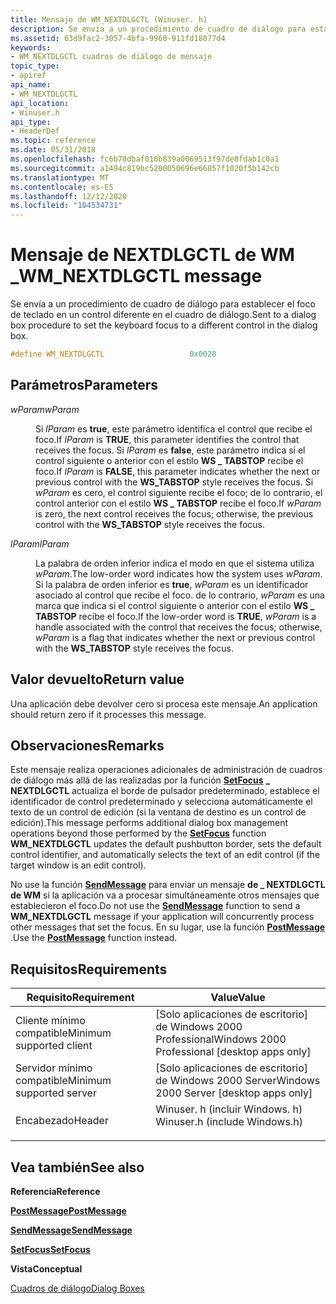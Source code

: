 ```yaml
---
title: Mensaje de WM_NEXTDLGCTL (Winuser. h)
description: Se envía a un procedimiento de cuadro de diálogo para establecer el foco de teclado en un control diferente en el cuadro de diálogo.
ms.assetid: 63d9fac2-3057-4bfa-9960-911fd18877d4
keywords:
- WM_NEXTDLGCTL cuadros de diálogo de mensaje
topic_type:
- apiref
api_name:
- WM_NEXTDLGCTL
api_location:
- Winuser.h
api_type:
- HeaderDef
ms.topic: reference
ms.date: 05/31/2018
ms.openlocfilehash: fc6b70dbaf010b839a0069513f97de8fdab1c0a1
ms.sourcegitcommit: a1494c819bc5200050696e66057f1020f5b142cb
ms.translationtype: MT
ms.contentlocale: es-ES
ms.lasthandoff: 12/12/2020
ms.locfileid: "104534731"
---
```

# <a name="wm_nextdlgctl-message"></a><span data-ttu-id="0f0ac-104">Mensaje de NEXTDLGCTL de WM \_</span><span class="sxs-lookup"><span data-stu-id="0f0ac-104">WM\_NEXTDLGCTL message</span></span>

<span data-ttu-id="0f0ac-105">Se envía a un procedimiento de cuadro de diálogo para establecer el foco de teclado en un control diferente en el cuadro de diálogo.</span><span class="sxs-lookup"><span data-stu-id="0f0ac-105">Sent to a dialog box procedure to set the keyboard focus to a different control in the dialog box.</span></span>


```C++
#define WM_NEXTDLGCTL                   0x0028
```



## <a name="parameters"></a><span data-ttu-id="0f0ac-106">Parámetros</span><span class="sxs-lookup"><span data-stu-id="0f0ac-106">Parameters</span></span>

<dl> <dt>

<span data-ttu-id="0f0ac-107">*wParam*</span><span class="sxs-lookup"><span data-stu-id="0f0ac-107">*wParam*</span></span> 
</dt> <dd>

<span data-ttu-id="0f0ac-108">Si *lParam* es **true**, este parámetro identifica el control que recibe el foco.</span><span class="sxs-lookup"><span data-stu-id="0f0ac-108">If *lParam* is **TRUE**, this parameter identifies the control that receives the focus.</span></span> <span data-ttu-id="0f0ac-109">Si *lParam* es **false**, este parámetro indica si el control siguiente o anterior con el estilo **WS \_ TABSTOP** recibe el foco.</span><span class="sxs-lookup"><span data-stu-id="0f0ac-109">If *lParam* is **FALSE**, this parameter indicates whether the next or previous control with the **WS\_TABSTOP** style receives the focus.</span></span> <span data-ttu-id="0f0ac-110">Si *wParam* es cero, el control siguiente recibe el foco; de lo contrario, el control anterior con el estilo **WS \_ TABSTOP** recibe el foco.</span><span class="sxs-lookup"><span data-stu-id="0f0ac-110">If *wParam* is zero, the next control receives the focus; otherwise, the previous control with the **WS\_TABSTOP** style receives the focus.</span></span>

</dd> <dt>

<span data-ttu-id="0f0ac-111">*lParam*</span><span class="sxs-lookup"><span data-stu-id="0f0ac-111">*lParam*</span></span> 
</dt> <dd>

<span data-ttu-id="0f0ac-112">La palabra de orden inferior indica el modo en que el sistema utiliza *wParam*.</span><span class="sxs-lookup"><span data-stu-id="0f0ac-112">The low-order word indicates how the system uses *wParam*.</span></span> <span data-ttu-id="0f0ac-113">Si la palabra de orden inferior es **true**, *wParam* es un identificador asociado al control que recibe el foco. de lo contrario, *wParam* es una marca que indica si el control siguiente o anterior con el estilo **WS \_ TABSTOP** recibe el foco.</span><span class="sxs-lookup"><span data-stu-id="0f0ac-113">If the low-order word is **TRUE**, *wParam* is a handle associated with the control that receives the focus; otherwise, *wParam* is a flag that indicates whether the next or previous control with the **WS\_TABSTOP** style receives the focus.</span></span>

</dd> </dl>

## <a name="return-value"></a><span data-ttu-id="0f0ac-114">Valor devuelto</span><span class="sxs-lookup"><span data-stu-id="0f0ac-114">Return value</span></span>

<span data-ttu-id="0f0ac-115">Una aplicación debe devolver cero si procesa este mensaje.</span><span class="sxs-lookup"><span data-stu-id="0f0ac-115">An application should return zero if it processes this message.</span></span>

## <a name="remarks"></a><span data-ttu-id="0f0ac-116">Observaciones</span><span class="sxs-lookup"><span data-stu-id="0f0ac-116">Remarks</span></span>

<span data-ttu-id="0f0ac-117">Este mensaje realiza operaciones adicionales de administración de cuadros de diálogo más allá de las realizadas por la función [**SetFocus**](/windows/desktop/api/winuser/nf-winuser-setfocus) **\_ NEXTDLGCTL** actualiza el borde de pulsador predeterminado, establece el identificador de control predeterminado y selecciona automáticamente el texto de un control de edición (si la ventana de destino es un control de edición).</span><span class="sxs-lookup"><span data-stu-id="0f0ac-117">This message performs additional dialog box management operations beyond those performed by the [**SetFocus**](/windows/desktop/api/winuser/nf-winuser-setfocus) function **WM\_NEXTDLGCTL** updates the default pushbutton border, sets the default control identifier, and automatically selects the text of an edit control (if the target window is an edit control).</span></span>

<span data-ttu-id="0f0ac-118">No use la función [**SendMessage**](/windows/desktop/api/winuser/nf-winuser-sendmessage) para enviar un mensaje **de \_ NEXTDLGCTL de WM** si la aplicación va a procesar simultáneamente otros mensajes que establecieron el foco.</span><span class="sxs-lookup"><span data-stu-id="0f0ac-118">Do not use the [**SendMessage**](/windows/desktop/api/winuser/nf-winuser-sendmessage) function to send a **WM\_NEXTDLGCTL** message if your application will concurrently process other messages that set the focus.</span></span> <span data-ttu-id="0f0ac-119">En su lugar, use la función [**PostMessage**](/windows/desktop/api/winuser/nf-winuser-postmessagea) .</span><span class="sxs-lookup"><span data-stu-id="0f0ac-119">Use the [**PostMessage**](/windows/desktop/api/winuser/nf-winuser-postmessagea) function instead.</span></span>

## <a name="requirements"></a><span data-ttu-id="0f0ac-120">Requisitos</span><span class="sxs-lookup"><span data-stu-id="0f0ac-120">Requirements</span></span>



| <span data-ttu-id="0f0ac-121">Requisito</span><span class="sxs-lookup"><span data-stu-id="0f0ac-121">Requirement</span></span> | <span data-ttu-id="0f0ac-122">Value</span><span class="sxs-lookup"><span data-stu-id="0f0ac-122">Value</span></span> |
|-------------------------------------|----------------------------------------------------------------------------------------------------------|
| <span data-ttu-id="0f0ac-123">Cliente mínimo compatible</span><span class="sxs-lookup"><span data-stu-id="0f0ac-123">Minimum supported client</span></span><br/> | <span data-ttu-id="0f0ac-124">\[Solo aplicaciones de escritorio\] de Windows 2000 Professional</span><span class="sxs-lookup"><span data-stu-id="0f0ac-124">Windows 2000 Professional \[desktop apps only\]</span></span><br/>                                               |
| <span data-ttu-id="0f0ac-125">Servidor mínimo compatible</span><span class="sxs-lookup"><span data-stu-id="0f0ac-125">Minimum supported server</span></span><br/> | <span data-ttu-id="0f0ac-126">\[Solo aplicaciones de escritorio\] de Windows 2000 Server</span><span class="sxs-lookup"><span data-stu-id="0f0ac-126">Windows 2000 Server \[desktop apps only\]</span></span><br/>                                                     |
| <span data-ttu-id="0f0ac-127">Encabezado</span><span class="sxs-lookup"><span data-stu-id="0f0ac-127">Header</span></span><br/>                   | <dl> <span data-ttu-id="0f0ac-128"><dt>Winuser. h (incluir Windows. h)</dt></span><span class="sxs-lookup"><span data-stu-id="0f0ac-128"><dt>Winuser.h (include Windows.h)</dt></span></span> </dl> |



## <a name="see-also"></a><span data-ttu-id="0f0ac-129">Vea también</span><span class="sxs-lookup"><span data-stu-id="0f0ac-129">See also</span></span>

<dl> <dt>

<span data-ttu-id="0f0ac-130">**Referencia**</span><span class="sxs-lookup"><span data-stu-id="0f0ac-130">**Reference**</span></span>
</dt> <dt>

[<span data-ttu-id="0f0ac-131">**PostMessage**</span><span class="sxs-lookup"><span data-stu-id="0f0ac-131">**PostMessage**</span></span>](/windows/desktop/api/winuser/nf-winuser-postmessagea)
</dt> <dt>

[<span data-ttu-id="0f0ac-132">**SendMessage**</span><span class="sxs-lookup"><span data-stu-id="0f0ac-132">**SendMessage**</span></span>](/windows/desktop/api/winuser/nf-winuser-sendmessage)
</dt> <dt>

[<span data-ttu-id="0f0ac-133">**SetFocus**</span><span class="sxs-lookup"><span data-stu-id="0f0ac-133">**SetFocus**</span></span>](/windows/desktop/api/winuser/nf-winuser-setfocus)
</dt> <dt>

<span data-ttu-id="0f0ac-134">**Vista**</span><span class="sxs-lookup"><span data-stu-id="0f0ac-134">**Conceptual**</span></span>
</dt> <dt>

[<span data-ttu-id="0f0ac-135">Cuadros de diálogo</span><span class="sxs-lookup"><span data-stu-id="0f0ac-135">Dialog Boxes</span></span>](dialog-boxes.md)
</dt> </dl>

 

